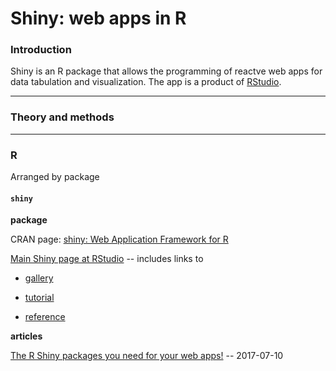 # Shiny: web apps in R

### Introduction

Shiny is an R package that allows the programming of reactve web apps for data tabulation and visualization. The app is a product of [RStudio](https://www.rstudio.com/).

---
### Theory and methods


---
### R

Arranged by package

#### `shiny`

**package**

CRAN page: [shiny: Web Application Framework for R](https://cran.r-project.org/web/packages/shiny/index.html)

[Main Shiny page at RStudio](http://shiny.rstudio.com/) -- includes links to 


* [gallery](http://shiny.rstudio.com/gallery/)

* [tutorial](https://shiny.rstudio.com/tutorial/)

* [reference](http://shiny.rstudio.com/reference/shiny/latest/)

**articles**

[The R Shiny packages you need for your web apps!](http://enhancedatascience.com/2017/07/10/the-packages-you-need-for-your-r-shiny-application/) -- 2017-07-10
